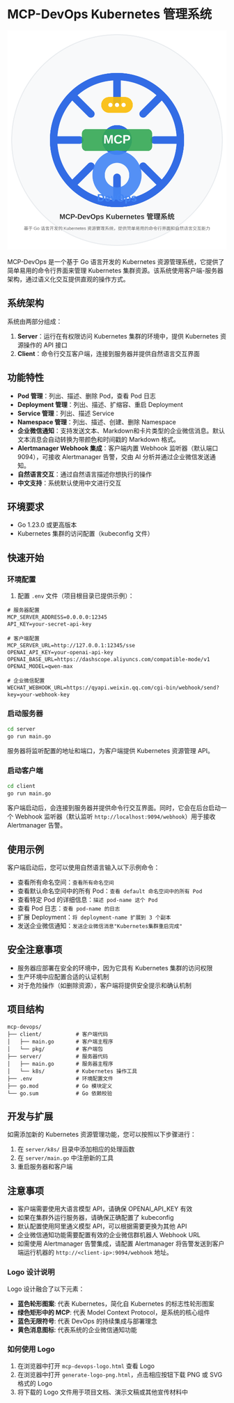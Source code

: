 # MCP-DevOps Kubernetes 管理系统

![MCP-DevOps Logo](logo.svg)

MCP-DevOps 是一个基于 Go 语言开发的 Kubernetes 资源管理系统，它提供了简单易用的命令行界面来管理 Kubernetes 集群资源。该系统使用客户端-服务器架构，通过语义化交互提供直观的操作方式。

## 系统架构

系统由两部分组成：

1. **Server**：运行在有权限访问 Kubernetes 集群的环境中，提供 Kubernetes 资源操作的 API 接口
2. **Client**：命令行交互客户端，连接到服务器并提供自然语言交互界面

## 功能特性

- **Pod 管理**：列出、描述、删除 Pod，查看 Pod 日志
- **Deployment 管理**：列出、描述、扩缩容、重启 Deployment
- **Service 管理**：列出、描述 Service
- **Namespace 管理**：列出、描述、创建、删除 Namespace
- **企业微信通知**：支持发送文本、Markdown和卡片类型的企业微信消息。默认文本消息会自动转换为带颜色和时间戳的 Markdown 格式。
- **Alertmanager Webhook 集成**：客户端内置 Webhook 监听器（默认端口 9094），可接收 Alertmanager 告警，交由 AI 分析并通过企业微信发送通知。
- **自然语言交互**：通过自然语言描述你想执行的操作
- **中文支持**：系统默认使用中文进行交互

## 环境要求

- Go 1.23.0 或更高版本
- Kubernetes 集群的访问配置（kubeconfig 文件）

## 快速开始

### 环境配置

1. 配置 `.env` 文件（项目根目录已提供示例）：

```
# 服务器配置
MCP_SERVER_ADDRESS=0.0.0.0:12345
API_KEY=your-secret-api-key

# 客户端配置
MCP_SERVER_URL=http://127.0.0.1:12345/sse
OPENAI_API_KEY=your-openai-api-key
OPENAI_BASE_URL=https://dashscope.aliyuncs.com/compatible-mode/v1
OPENAI_MODEL=qwen-max

# 企业微信配置
WECHAT_WEBHOOK_URL=https://qyapi.weixin.qq.com/cgi-bin/webhook/send?key=your-webhook-key
```

### 启动服务器

```bash
cd server
go run main.go
```

服务器将监听配置的地址和端口，为客户端提供 Kubernetes 资源管理 API。

### 启动客户端

```bash
cd client
go run main.go
```

客户端启动后，会连接到服务器并提供命令行交互界面。同时，它会在后台启动一个 Webhook 监听器（默认监听 `http://localhost:9094/webhook`）用于接收 Alertmanager 告警。

## 使用示例

客户端启动后，您可以使用自然语言输入以下示例命令：

- 查看所有命名空间：`查看所有命名空间`
- 查看默认命名空间中的所有 Pod：`查看 default 命名空间中的所有 Pod`
- 查看特定 Pod 的详细信息：`描述 pod-name 这个 Pod`
- 查看 Pod 日志：`查看 pod-name 的日志`
- 扩展 Deployment：`将 deployment-name 扩展到 3 个副本`
- 发送企业微信通知：`发送企业微信消息"Kubernetes集群重启完成"`

## 安全注意事项

- 服务器应部署在安全的环境中，因为它具有 Kubernetes 集群的访问权限
- 生产环境中应配置合适的认证机制
- 对于危险操作（如删除资源），客户端将提供安全提示和确认机制

## 项目结构

```
mcp-devops/
├── client/           # 客户端代码
│   ├── main.go       # 客户端主程序
│   └── pkg/          # 客户端包
├── server/           # 服务器代码
│   ├── main.go       # 服务器主程序
│   └── k8s/          # Kubernetes 操作工具
├── .env              # 环境配置文件
├── go.mod            # Go 模块定义
└── go.sum            # Go 依赖校验
```

## 开发与扩展

如需添加新的 Kubernetes 资源管理功能，您可以按照以下步骤进行：

1. 在 `server/k8s/` 目录中添加相应的处理函数
2. 在 `server/main.go` 中注册新的工具
3. 重启服务器和客户端

## 注意事项

- 客户端需要使用大语言模型 API，请确保 OPENAI_API_KEY 有效
- 如果在集群外运行服务器，请确保正确配置了 kubeconfig
- 默认配置使用阿里通义模型 API，可以根据需要更换为其他 API
- 企业微信通知功能需要配置有效的企业微信群机器人 Webhook URL
- 如需使用 Alertmanager 告警集成，请配置 Alertmanager 将告警发送到客户端运行机器的 `http://<client-ip>:9094/webhook` 地址。


### Logo 设计说明

Logo 设计融合了以下元素：

- **蓝色轮形图案**: 代表 Kubernetes，简化自 Kubernetes 的标志性轮形图案
- **绿色矩形中的 MCP**: 代表 Model Context Protocol，是系统的核心组件
- **蓝色无限符号**: 代表 DevOps 的持续集成与部署理念
- **黄色消息图标**: 代表系统的企业微信通知功能

### 如何使用 Logo

1. 在浏览器中打开 `mcp-devops-logo.html` 查看 Logo
2. 在浏览器中打开 `generate-logo-png.html`，点击相应按钮下载 PNG 或 SVG 格式的 Logo
3. 将下载的 Logo 文件用于项目文档、演示文稿或其他宣传材料中
